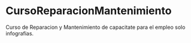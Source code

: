 # CursoReparacionMantenimiento
Curso de Reparacion y Mantenimiento de capacitate para el empleo solo infografias.
